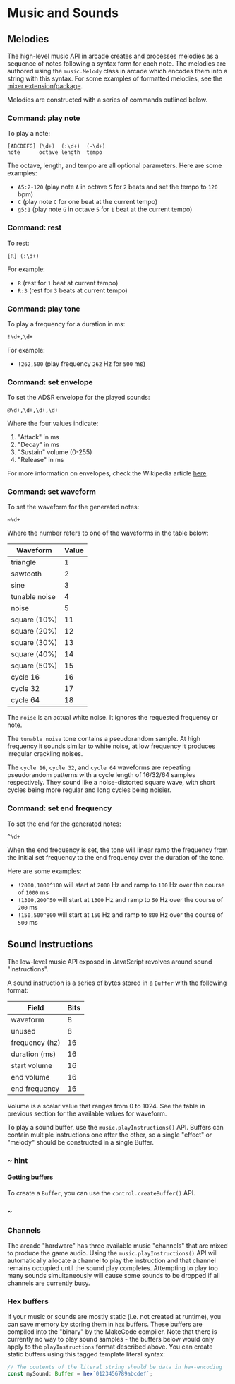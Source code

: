 # Music and Sounds

## Melodies

The high-level music API in arcade creates and processes melodies as a sequence of
notes following a syntax form for each note. The melodies are authored using the
`music.Melody` class in arcade which encodes them into a string with this syntax.
For some examples of formatted melodies, see the [mixer extension/package](https://github.com/microsoft/pxt-common-packages/blob/master/libs/mixer/melody.ts#L387).

Melodies are constructed with a series of commands outlined below.

### Command: play note

To play a note:
```
[ABCDEFG] (\d+)  (:\d+)  (-\d+)
note      octave length  tempo
```

The octave, length, and tempo are all optional parameters. Here are some examples:

* `A5:2-120` (play note `A` in octave `5` for `2` beats and set the tempo to `120` bpm)
* `C` (play note `C` for one beat at the current tempo)
* `g5:1` (play note `G` in octave `5` for `1` beat at the current tempo)

### Command: rest

To rest:
```
[R] (:\d+)
```
For example:

* `R` (rest for `1` beat at current tempo)
* `R:3` (rest for `3` beats at current tempo)

### Command: play tone

To play a frequency for a duration in ms:

```
!\d+,\d+
```

For example:
* `!262,500` (play frequency `262` Hz for `500` ms)

### Command: set envelope

To set the ADSR envelope for the played sounds:
```
@\d+,\d+,\d+,\d+
```

Where the four values indicate:

1. "Attack" in ms
2. "Decay" in ms
3. "Sustain" volume (0-255)
4. "Release" in ms

For more information on envelopes, check the Wikipedia article [here](https://en.wikipedia.org/wiki/Synthesizer#Attack_Decay_Sustain_Release_(ADSR)_envelope).

### Command: set waveform

To set the waveform for the generated notes:

```
~\d+
```

Where the number refers to one of the waveforms in the table below:

Waveform        | Value
----------------|-------
triangle        | 1
sawtooth        | 2
sine            | 3
tunable noise   | 4
noise           | 5
square (10%)    | 11
square (20%)    | 12
square (30%)    | 13
square (40%)    | 14
square (50%)    | 15
cycle 16        | 16
cycle 32        | 17
cycle 64        | 18

The `noise` is an actual white noise. It ignores the requested frequency or note.

The `tunable noise` tone contains a pseudorandom sample. At high frequency it sounds similar to white noise, at low frequency it produces irregular crackling noises.

The `cycle 16`, `cycle 32`, and `cycle 64` waveforms are repeating pseudorandom patterns with a cycle length of 16/32/64 samples respectively. They sound like a noise-distorted square wave, with short cycles being more regular and long cycles being noisier.

### Command: set end frequency

To set the end for the generated notes:

```
^\d+
```

When the end frequency is set, the tone will linear ramp the frequency from the initial set frequency to the end frequency over the duration of the tone.

Here are some examples:

* `!2000,1000^100` will start at `2000` Hz and ramp to `100` Hz over the course of `1000` ms
* `!1300,200^50` will start at `1300` Hz and ramp to `50` Hz over the course of `200` ms
* `!150,500^800` will start at `150` Hz and ramp to `800` Hz over the course of `500` ms

## Sound Instructions

The low-level music API exposed in JavaScript revolves around sound "instructions".

A sound instruction is a series of bytes stored in a `Buffer` with the following format:

Field           | Bits
----------------|------
waveform        | 8
unused          | 8
frequency (hz)  | 16
duration (ms)   | 16
start volume    | 16
end volume      | 16
end frequency   | 16

Volume is a scalar value that ranges from 0 to 1024. See the table in previous section for
the available values for waveform.

To play a sound buffer, use the `music.playInstructions()` API. Buffers can contain
multiple instructions one after the other, so a single "effect" or "melody" should be
constructed in a single Buffer.

### ~ hint

#### Getting buffers

To create a `Buffer`, you can use the `control.createBuffer()` API.

### ~

### Channels

The arcade "hardware" has three available music "channels" that are mixed to produce
the game audio. Using the `music.playInstructions()` API will automatically allocate
a channel to play the instruction and that channel remains occupied until the sound play
completes. Attempting to play too many sounds simultaneously will cause some sounds
to be dropped if all channels are currently busy.

### Hex buffers

If your music or sounds are mostly static (i.e. not created at runtime), you can save
memory by storing them in `hex` buffers. These buffers are compiled into the "binary"
by the MakeCode compiler.
Note that there is currently no way to play sound samples - the buffers below would only apply to the `playInstructions` format described above.
You can create static buffers using this tagged template literal syntax:

```typescript
// The contents of the literal string should be data in hex-encoding
const mySound: Buffer = hex`0123456789abcdef`;
```
